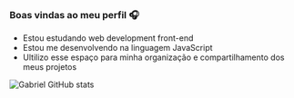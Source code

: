### Boas vindas ao meu perfil 🎧

- Estou estudando web development front-end
- Estou me desenvolvendo na linguagem JavaScript
- Ultilizo esse espaço para minha organização e compartilhamento dos meus projetos

![Gabriel GitHub stats](https://github-readme-stats.vercel.app/api?username=GabrielFarias2&theme=dark&show_icons=true)

##
